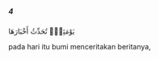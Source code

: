 ##### 4

<span class="ayah">يَوْمَئِذٍۢ تُحَدِّثُ أَخْبَارَهَا</span>

<span class="ayah_translation">pada hari itu bumi menceritakan beritanya,</span>
